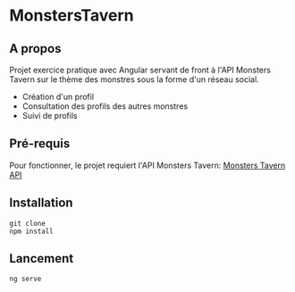 # MonstersTavern

## A propos 

Projet exercice pratique avec Angular servant de front à l'API Monsters Tavern sur le thème des monstres sous la forme d'un réseau social.  
- Création d'un profil 
- Consultation des profils des autres monstres 
- Suivi de profils

## Pré-requis 

Pour fonctionner, le projet requiert l'API Monsters Tavern:
[Monsters Tavern API](https://github.com/Guillaume-SE/monsters-tavern-api)

## Installation 

```
git clone
npm install
```

## Lancement 

```
ng serve
```
